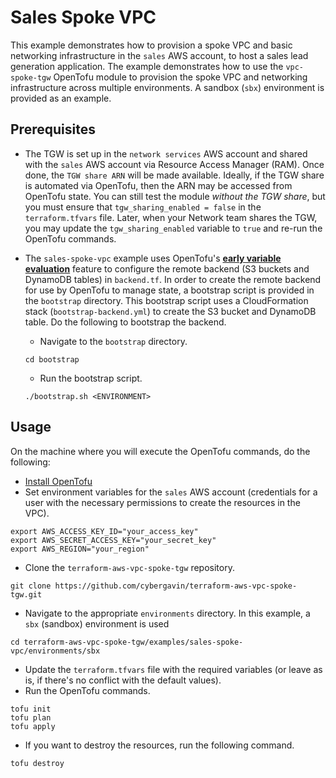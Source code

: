 # Sales Spoke VPC

This example demonstrates how to provision a spoke VPC and basic networking infrastructure in the `sales` AWS account, to host a sales lead generation application. The example demonstrates how to use the `vpc-spoke-tgw` OpenTofu module to provision the spoke VPC and networking infrastructure across multiple environments. A sandbox (`sbx`) environment is provided as an example.

## Prerequisites

- The TGW is set up in the `network services` AWS account and shared with the `sales` AWS account via Resource Access Manager (RAM). Once done, the `TGW share ARN` will be made available. Ideally, if the TGW share is automated via OpenTofu, then the ARN may be accessed from OpenTofu state. You can still test the module *without the TGW share*, but you must ensure that `tgw_sharing_enabled = false` in the `terraform.tfvars` file. Later, when your Network team shares the TGW, you may update the `tgw_sharing_enabled` variable to `true` and re-run the OpenTofu commands.

- The `sales-spoke-vpc` example uses OpenTofu's **[early variable evaluation](https://opentofu.org/docs/how-to/early-variable-evaluation.html)** feature to configure the remote backend (S3 buckets and DynamoDB tables) in `backend.tf`. In order to create the remote backend for use by OpenTofu to manage state, a bootstrap script is provided in the `bootstrap` directory. This bootstrap script uses a CloudFormation stack (`bootstrap-backend.yml`) to create the S3 bucket and DynamoDB table. Do the following to bootstrap the backend.
  - Navigate to the `bootstrap` directory.
  ```
  cd bootstrap
  ```
  - Run the bootstrap script.
  ```
  ./bootstrap.sh <ENVIRONMENT>
  ```

## Usage

On the machine where you will execute the OpenTofu commands, do the following:
  - [Install OpenTofu](https://opentofu.org/docs/install/index.html)
  - Set environment variables for the `sales` AWS account (credentials for a user with the necessary permissions to create the resources in the VPC).
  ```
  export AWS_ACCESS_KEY_ID="your_access_key"
  export AWS_SECRET_ACCESS_KEY="your_secret_key"
  export AWS_REGION="your_region"
  ```
  - Clone the `terraform-aws-vpc-spoke-tgw` repository.
  ```
  git clone https://github.com/cybergavin/terraform-aws-vpc-spoke-tgw.git
  ```
  - Navigate to the appropriate `environments` directory. In this example, a `sbx` (sandbox) environment is used
  ```
  cd terraform-aws-vpc-spoke-tgw/examples/sales-spoke-vpc/environments/sbx
  ```
  - Update the `terraform.tfvars` file with the required variables (or leave as is, if there's no conflict with the default values).
  - Run the OpenTofu commands.
  ```
  tofu init
  tofu plan
  tofu apply
  ```
  - If you want to destroy the resources, run the following command.
  ```
  tofu destroy
  ```